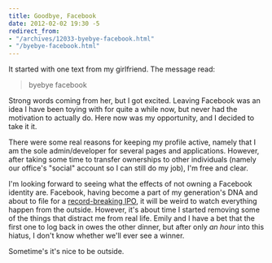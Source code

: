 ```yaml
---
title: Goodbye, Facebook
date: 2012-02-02 19:30 -5
redirect_from:
- "/archives/12033-byebye-facebook.html"
- "/byebye-facebook.html"
---
```



It started with one text from my girlfriend. The message read:

> byebye facebook

Strong words coming from her, but I got excited. Leaving Facebook was an idea I have been toying with for quite a while now, but never had the motivation to actually do. Here now was my opportunity, and I decided to take it it.

There were some real reasons for keeping my profile active, namely that I am the sole admin/developer for several pages and applications. However, after taking some time to transfer ownerships to other individuals (namely our office's "social" account so I can still do my job), I'm free and clear.

I'm looking forward to seeing what the effects of not owning a Facebook identity are. Facebook, having become a part of my generation's DNA and about to file for a [record-breaking IPO](http://www.nytimes.com/2012/02/02/technology/for-founders-to-decorators-facebook-riches.html), it will be weird to watch everything happen from the outside. However, it's about time I started removing some of the things that distract me from real life. Emily and I have a bet that the first one to log back in owes the other dinner, but after only *an hour* into this hiatus, I don't know whether we'll ever see a winner.

Sometime's it's nice to be outside.
